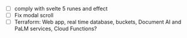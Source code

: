 - [ ] comply with svelte 5 runes and effect
- [ ] Fix modal scroll
- [ ] Terraform: Web app, real time database, buckets, Document AI and PaLM services, Cloud Functions?
